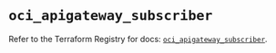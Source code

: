 # `oci_apigateway_subscriber`

Refer to the Terraform Registry for docs: [`oci_apigateway_subscriber`](https://registry.terraform.io/providers/oracle/oci/6.18.0/docs/resources/apigateway_subscriber).
